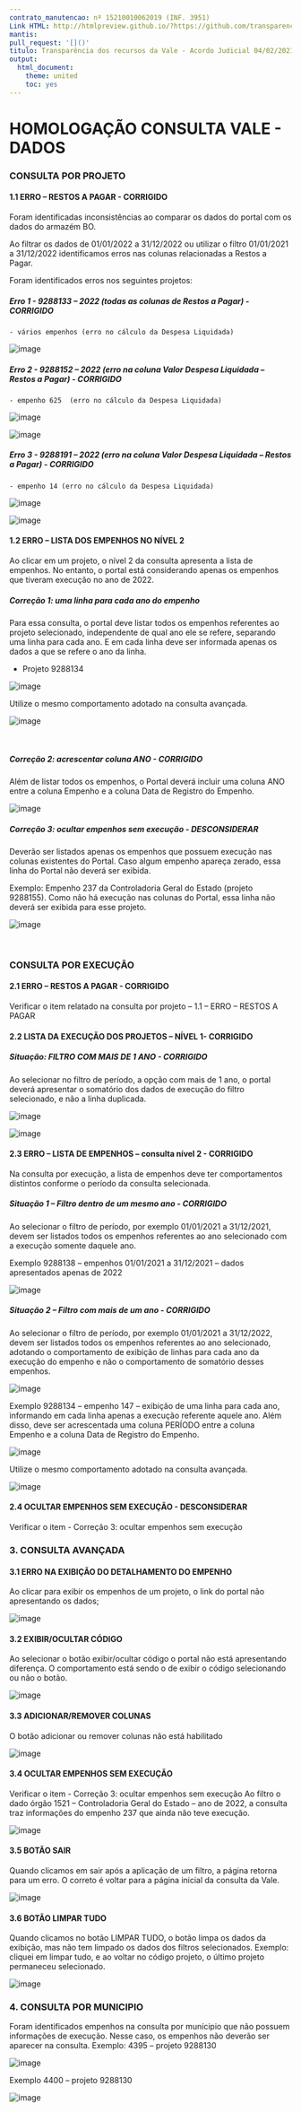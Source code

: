 ```yaml
---
contrato_manutencao: nº 15210010062019 (INF. 3951)
Link HTML: http://htmlpreview.github.io/?https://github.com/transparencia-mg/especificacoes-portal-transparencia/blob/master/espec018_recursos-acordo-judicial-vale/recursos-vale-homologa-dados.html
mantis:
pull_request: '[]()'
titulo: Transparência dos recursos da Vale - Acordo Judicial 04/02/2021
output:
  html_document:
    theme: united
    toc: yes
---
```


# **HOMOLOGAÇÃO CONSULTA VALE - DADOS**

### CONSULTA POR PROJETO

#### 1.1 ERRO – RESTOS A PAGAR - CORRIGIDO

Foram identificadas inconsistências ao comparar os dados do portal com os dados do armazém BO.

Ao filtrar os dados de 01/01/2022 a 31/12/2022 ou utilizar o filtro 01/01/2021 a 31/12/2022 identificamos erros nas colunas relacionadas a Restos a Pagar.

Foram identificados erros nos seguintes projetos:

##### Erro 1 - 9288133 – 2022 (todas as colunas de Restos a Pagar) - CORRIGIDO
	- vários empenhos (erro no cálculo da Despesa Liquidada)
  
![image](https://user-images.githubusercontent.com/52920939/171876085-c6f06620-35a3-4a46-8b44-22aed92e749f.png)

 
##### Erro 2 - 9288152 – 2022 (erro na coluna Valor Despesa Liquidada – Restos a Pagar) - CORRIGIDO
	- empenho 625  (erro no cálculo da Despesa Liquidada) 
  
![image](https://user-images.githubusercontent.com/52920939/171876127-c53f36c8-47c9-4051-b4e3-059772842110.png)

![image](https://user-images.githubusercontent.com/52920939/171876182-9b0bc953-a75b-4c99-b856-b1dbf70010ed.png)

##### Erro 3 - 9288191 – 2022 (erro na coluna Valor Despesa Liquidada – Restos a Pagar) - CORRIGIDO
	- empenho 14 (erro no cálculo da Despesa Liquidada)
 
![image](https://user-images.githubusercontent.com/52920939/171876229-cd428ca5-6825-4cbd-8eb7-30bc025fde85.png)

![image](https://user-images.githubusercontent.com/52920939/171876255-aeead151-43cf-4d8d-a7a1-0392e22678ba.png)


#### 1.2 ERRO – LISTA DOS EMPENHOS NO NÍVEL 2

Ao clicar em um projeto, o nível 2 da consulta apresenta a lista de empenhos. No entanto, o portal está considerando apenas os empenhos que tiveram execução no ano de 2022.

##### Correção 1: uma linha para cada ano do empenho
Para essa consulta, o portal deve listar todos os empenhos referentes ao projeto selecionado, independente de qual ano ele se refere, separando uma linha para cada ano.
E em cada linha deve ser informada apenas os dados a que se refere o ano da linha.
- Projeto 9288134
 
![image](https://user-images.githubusercontent.com/52920939/171876296-b43ef78c-e0be-43e5-aae3-7c7089918a39.png)


Utilize o mesmo comportamento adotado na consulta avançada.
 
![image](https://user-images.githubusercontent.com/52920939/171876322-587e1266-4772-4526-a504-e224274cac69.png)


 
##### Correção 2: acrescentar coluna ANO - CORRIGIDO
Além de listar todos os empenhos, o Portal deverá incluir uma coluna ANO entre a coluna Empenho e a coluna Data de Registro do Empenho.

![image](https://user-images.githubusercontent.com/52920939/171876354-91911fb8-a5f8-4617-b5ec-5d0f8c8f61f9.png)
 

##### Correção 3: ocultar empenhos sem execução - DESCONSIDERAR
Deverão ser listados apenas os empenhos que possuem execução nas colunas existentes do Portal. Caso algum empenho apareça zerado, essa linha do Portal não deverá ser exibida.

Exemplo: Empenho 237 da Controladoria Geral do Estado (projeto 9288155). Como não há execução nas colunas do Portal, essa linha não deverá ser exibida para esse projeto.
 
![image](https://user-images.githubusercontent.com/52920939/171876384-aa050669-9cac-4ddf-ba9b-c6603ba9241b.png)

 
### CONSULTA POR EXECUÇÃO

#### 2.1 ERRO – RESTOS A PAGAR - CORRIGIDO

Verificar o item relatado na consulta por projeto – 1.1 – ERRO – RESTOS A PAGAR

#### 2.2 LISTA DA EXECUÇÃO DOS PROJETOS – NÍVEL 1- CORRIGIDO

##### Situação: FILTRO COM MAIS DE 1 ANO - CORRIGIDO
Ao selecionar no filtro de período, a opção com mais de 1 ano, o portal deverá apresentar o somatório dos dados de execução do filtro selecionado, e não a linha duplicada. 

![image](https://user-images.githubusercontent.com/52920939/171876420-d07bc0df-12bc-4f41-93f8-8e5c163236bd.png)

![image](https://user-images.githubusercontent.com/52920939/171876459-c3ff90aa-46cc-42b4-8641-291c95c2fa15.png)


#### 2.3 ERRO – LISTA DE EMPENHOS – consulta nível 2 - CORRIGIDO

Na consulta por execução, a lista de empenhos deve ter comportamentos distintos conforme o período da consulta selecionada.

##### Situação 1 – Filtro dentro de um mesmo ano - CORRIGIDO

Ao selecionar o filtro de período, por exemplo 01/01/2021 a 31/12/2021, devem ser listados todos os empenhos referentes ao ano selecionado com a execução somente daquele ano.

Exemplo 9288138 – empenhos 01/01/2021 a 31/12/2021 – dados apresentados apenas de 2022

![image](https://user-images.githubusercontent.com/52920939/171876512-ea57ef76-9387-44ad-94bf-4a904fe4f94c.png)
 
##### Situação 2 – Filtro com mais de um ano - CORRIGIDO

Ao selecionar o filtro de período, por exemplo 01/01/2021 a 31/12/2022, devem ser listados todos os empenhos referentes ao ano selecionado, adotando o comportamento de exibição de linhas para cada ano da execução do empenho e não o comportamento de somatório desses empenhos.

![image](https://user-images.githubusercontent.com/52920939/171876550-3f671656-bef3-48b1-9e05-0c129b754017.png)

 
Exemplo 9288134 – empenho 147 – exibição de uma linha para cada ano, informando em cada linha apenas a execução referente aquele ano. Além disso, deve ser acrescentada uma coluna PERÍODO entre a coluna Empenho e a coluna Data de Registro do Empenho.

![image](https://user-images.githubusercontent.com/52920939/171876586-b69c372c-44c7-498e-8e4b-7b2d275ba53c.png)
 
Utilize o mesmo comportamento adotado na consulta avançada.
 
![image](https://user-images.githubusercontent.com/52920939/171876619-b21811ae-d6f0-4464-a14d-57684cd66bc5.png)


#### 2.4 OCULTAR EMPENHOS SEM EXECUÇÃO - DESCONSIDERAR
Verificar o item - Correção 3: ocultar empenhos sem execução


### 3. CONSULTA AVANÇADA

#### 3.1 ERRO NA EXIBIÇÃO DO DETALHAMENTO DO EMPENHO

Ao clicar para exibir os empenhos de um projeto, o link do portal não apresentando os dados;
 
![image](https://user-images.githubusercontent.com/52920939/171876661-b16c6221-18a1-4a96-8632-6b80320d9cf0.png)

#### 3.2 EXIBIR/OCULTAR CÓDIGO 

Ao selecionar o botão exibir/ocultar código o portal não está apresentando diferença. O comportamento está sendo o de exibir o código selecionando ou não o botão.
 
![image](https://user-images.githubusercontent.com/52920939/171876695-1372337a-0e0f-4ca8-b5c5-b504c56efc3a.png)

 
#### 3.3 ADICIONAR/REMOVER COLUNAS
O botão adicionar ou remover colunas não está habilitado
 
![image](https://user-images.githubusercontent.com/52920939/171876729-90240ec4-dfea-49aa-9fa1-a37088c1f143.png)


#### 3.4 OCULTAR EMPENHOS SEM EXECUÇÃO
Verificar o item - Correção 3: ocultar empenhos sem execução
Ao filtro o dado órgão 1521 – Controladoria Geral do Estado – ano de 2022, a consulta traz informações do empenho 237 que ainda não teve execução.

![image](https://user-images.githubusercontent.com/52920939/171876776-fd717e45-5c83-4067-90f8-d16f8c40999b.png)

#### 3.5 BOTÃO SAIR
Quando clicamos em sair após a aplicação de um filtro, a página retorna para um erro. O correto é voltar para a página inicial da consulta da Vale.
 
![image](https://user-images.githubusercontent.com/52920939/171876803-62e05d2b-49b2-45a8-83da-6f2f42da970d.png)

#### 3.6 BOTÃO LIMPAR TUDO
Quando clicamos no botão LIMPAR TUDO, o botão limpa os dados da exibição, mas não tem limpado os dados dos filtros selecionados.
Exemplo: cliquei em limpar tudo, e ao voltar no código projeto, o último projeto permaneceu selecionado.
 
![image](https://user-images.githubusercontent.com/52920939/171876836-bdacacea-a93a-4459-8e18-762baa606310.png)
 
### 4. CONSULTA POR MUNICIPIO

Foram identificados empenhos na consulta por munícipio que não possuem informações de execução.
Nesse caso, os empenhos não deverão ser aparecer na consulta.
Exemplo: 4395 – projeto 9288130

![image](https://user-images.githubusercontent.com/52920939/171876861-b7c2457e-6ffb-4708-b89b-1e1845f3b44e.png)

Exemplo 4400 – projeto 9288130

![image](https://user-images.githubusercontent.com/52920939/171876901-2ca623df-b883-4583-b111-b2cb0a0228a0.png)
